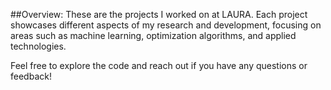 ##Overview:
These are the projects I worked on at LAURA. Each project showcases different aspects of my research and development, focusing on areas such as machine learning, optimization algorithms, and applied technologies.

Feel free to explore the code and reach out if you have any questions or feedback!

